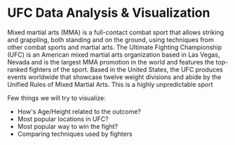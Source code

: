 # UFC Data Analysis & Visualization

Mixed martial arts (MMA) is a full-contact combat sport that allows striking and grappling, both standing and on the ground, using techniques from other combat sports and martial arts. The Ultimate Fighting Championship (UFC) is an American mixed martial arts organization based in Las Vegas, Nevada and is the largest MMA promotion in the world and features the top-ranked fighters of the sport. Based in the United States, the UFC produces events worldwide that showcase twelve weight divisions and abide by the Unified Rules of Mixed Martial Arts. This is a highly unpredictable sport

Few things we will try to visualize:

* How's Age/Height related to the outcome?
* Most popular locations in UFC?
* Most popular way to win the fight?
* Comparing techniques used by fighters
